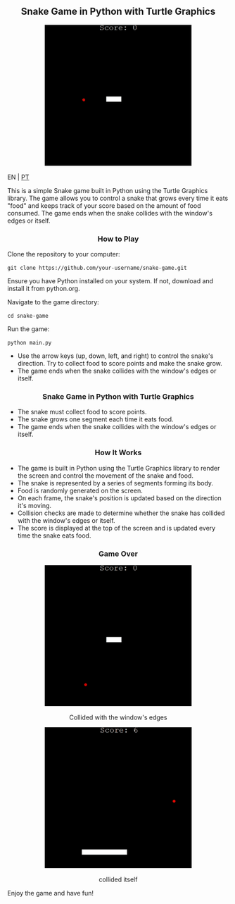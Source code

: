 <h2 align="center">Snake Game in Python with Turtle Graphics</h2>

<p align="center"><img src="\resources\playing.gif" height="320" /></p>

EN | [PT](https://github.com/rafael-s-santos/snake-game/blob/main/resources/README_PT_BR.md)


This is a simple Snake game built in Python using the Turtle Graphics library. The game allows you to control a snake that grows every time it eats "food" and keeps track of your score based on the amount of food consumed. The game ends when the snake collides with the window's edges or itself.

<h3 align="center">How to Play</h3>


Clone the repository to your computer:
```
git clone https://github.com/your-username/snake-game.git
```

Ensure you have Python installed on your system. If not, download and install it from python.org.

Navigate to the game directory:
```
cd snake-game
```

Run the game:
```
python main.py
```

- Use the arrow keys (up, down, left, and right) to control the snake's direction. Try to collect food to score points and make the snake grow.
- The game ends when the snake collides with the window's edges or itself.


<h3 align="center">Snake Game in Python with Turtle Graphics</h3>

- The snake must collect food to score points.
- The snake grows one segment each time it eats food.
- The game ends when the snake collides with the window's edges or itself.

<h3 align="center">How It Works</h3>

- The game is built in Python using the Turtle Graphics library to render the screen and control the movement of the snake and food.
- The snake is represented by a series of segments forming its body.
- Food is randomly generated on the screen.
- On each frame, the snake's position is updated based on the direction it's moving.
- Collision checks are made to determine whether the snake has collided with the window's edges or itself.
- The score is displayed at the top of the screen and is updated every time the snake eats food.


<h3 align="center">Game Over</h3>

<p align="center"><img src="\resources\edge_collision.gif" height="320" /></p>
<p align="center">Collided with the window's edges</p>

<p align="center"><img src="\resources\self_collision.gif" height="320" /></p>
<p align="center">collided itself</p>



Enjoy the game and have fun!